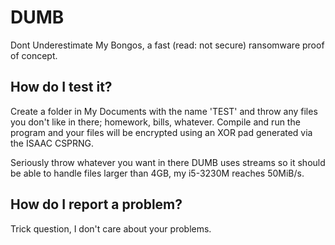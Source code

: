 # DUMB

Dont Underestimate My Bongos, a fast (read: not secure) ransomware proof of concept.

## How do I test it?
Create a folder in My Documents with the name 'TEST' and throw any files you don't like in there; homework, bills, whatever. Compile and run the program and your files will be encrypted using an XOR pad generated via the ISAAC CSPRNG.

Seriously throw whatever you want in there DUMB uses streams so it should be able to handle files larger than 4GB, my i5-3230M reaches 50MiB/s.

## How do I report a problem?
Trick question, I don't care about your problems.